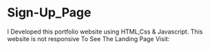 # Sign-Up_Page
I Developed this portfolio website using HTML,Css &amp; Javascript. This website is not responsive To See The Landing Page Visit:
